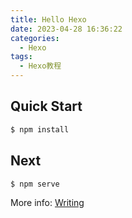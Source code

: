 ```yaml
---
title: Hello Hexo
date: 2023-04-28 16:36:22
categories:
  - Hexo
tags:
  - Hexo教程
---
```

## Quick Start
``` bash
$ npm install
```
## Next
``` bash
$ npm serve
```
More info: [Writing](https://www.baidu.com)
